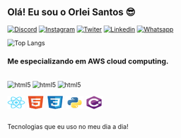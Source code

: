 ## Olá! Eu sou o Orlei Santos 😎


[![Discord](https://img.shields.io/badge/Discord-7289DA?style=for-the-badge&logo=discord&logoColor=white)]([Halley7262](https://discord.com/channels/1120508285846573116/1120516902268174337))
[![Instagram](https://img.shields.io/badge/Instagram-E4405F?style=for-the-badge&logo=instagram&logoColor=white)](https://www.instagram.com/orleisan/)
[![Twiter](https://img.shields.io/badge/Twitter-1DA1F2?style=for-the-badge&logo=twitter&logoColor=white)](https://twitter.com/OrleiSan)
[![Linkedin](https://img.shields.io/badge/LinkedIn-0077B5?style=for-the-badge&logo=linkedin&logoColor=white)](https://www.linkedin.com/in/orlei/)
[![Whatsapp](https://img.shields.io/badge/WhatsApp-25D366?style=for-the-badge&logo=whatsapp&logoColor=white)](https://wa.me/5511984159612)

![Top Langs](https://github-readme-stats.vercel.app/api/top-langs/?username=orleisan&hide_progress=true)

### Me especializando em AWS cloud computing.

<div stile="display: inline_block"><br/>
<img align="center" alt="html5" src="https://img.shields.io/badge/Amazon_AWS-FF9900?style=for-the-badge&logo=amazonaws&logoColor=white">
<img align="center" alt="html5" src="https://img.shields.io/badge/MySQL-00000F?style=for-the-badge&logo=mysql&logoColor=white">
<img align="center" alt="html5" src="https://img.shields.io/badge/Cloudflare-F38020?style=for-the-badge&logo=Cloudflare&logoColor=white">

<div style="display: inline_block"><br>

  <img align="center" alt="Rafa-React" height="30" width="40" src="https://raw.githubusercontent.com/devicons/devicon/master/icons/react/react-original.svg">
  <img align="center" alt="Rafa-HTML" height="30" width="40" src="https://raw.githubusercontent.com/devicons/devicon/master/icons/html5/html5-original.svg">
  <img align="center" alt="Rafa-CSS" height="30" width="40" src="https://raw.githubusercontent.com/devicons/devicon/master/icons/css3/css3-original.svg">
  <img align="center" alt="Rafa-Python" height="30" width="40" src="https://raw.githubusercontent.com/devicons/devicon/master/icons/python/python-original.svg">
  <img align="center" alt="Rafa-Csharp" height="30" width="40" src="https://raw.githubusercontent.com/devicons/devicon/master/icons/csharp/csharp-original.svg">
 
</div>

</div></br>

Tecnologias que eu uso no meu dia a dia!

